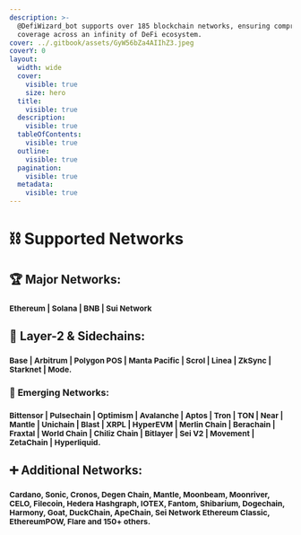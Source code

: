```yaml
---
description: >-
  @DefiWizard_bot supports over 185 blockchain networks, ensuring comprehensive
  coverage across an infinity of DeFi ecosystem.
cover: ../.gitbook/assets/GyW56bZa4AIIhZ3.jpeg
coverY: 0
layout:
  width: wide
  cover:
    visible: true
    size: hero
  title:
    visible: true
  description:
    visible: true
  tableOfContents:
    visible: true
  outline:
    visible: true
  pagination:
    visible: true
  metadata:
    visible: true
---
```


# ⛓️ Supported Networks

## 🏆 Major Networks:

### <sup>Ethereum | Solana | BNB | Sui Network</sup>

## 🔗 **Layer-2 & Sidechains:**&#x20;

### <sup>Base | Arbitrum | Polygon POS | Manta Pacific | Scrol | Linea | ZkSync | Starknet | Mode.</sup>

### 🚀 **Emerging Networks:**&#x20;

### <sup>Bittensor  |  Pulsechain  |  Optimism  |  Avalanche  |  Aptos  |  Tron  |  TON  |  Near  |  Mantle  |  Unichain  |  Blast  |  XRPL  |  HyperEVM  |  Merlin Chain  |  Berachain  |  Fraxtal  |  World Chain  |  Chiliz Chain  |  Bitlayer  |  Sei V2  |  Movement  |  ZetaChain  |  Hyperliquid.</sup>

## ➕ **Additional Networks:**&#x20;

### <sup>Cardano, Sonic, Cronos, Degen Chain,  Mantle, Moonbeam, Moonriver, CELO, Filecoin, Hedera Hashgraph, IOTEX, Fantom, Shibarium, Dogechain, Harmony, Goat, DuckChain, ApeChain, Sei Network Ethereum Classic, EthereumPOW, Flare and 150+ others.</sup>
